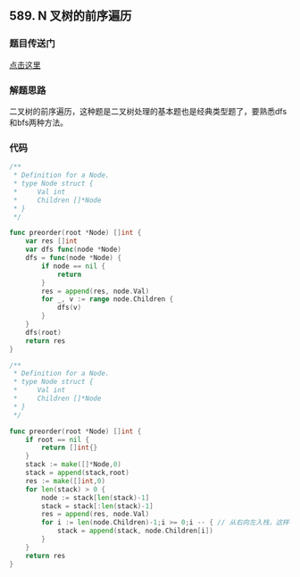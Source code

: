 ## 589. N 叉树的前序遍历

### 题目传送门

[点击这里](https://leetcode.cn/problems/n-ary-tree-preorder-traversal/)

### 解题思路

二叉树的前序遍历，这种题是二叉树处理的基本题也是经典类型题了，要熟悉dfs和bfs两种方法。

### 代码

```go
/**
 * Definition for a Node.
 * type Node struct {
 *     Val int
 *     Children []*Node
 * }
 */

func preorder(root *Node) []int {
    var res []int
    var dfs func(node *Node)
    dfs = func(node *Node) {
        if node == nil {
            return
        }
        res = append(res, node.Val)
        for _, v := range node.Children {
            dfs(v)
        }
    }
    dfs(root)
    return res
}
```

```go
/**
 * Definition for a Node.
 * type Node struct {
 *     Val int
 *     Children []*Node
 * }
 */

func preorder(root *Node) []int {
    if root == nil {
        return []int{}
    }
    stack := make([]*Node,0)
	stack = append(stack,root)
    res := make([]int,0)
    for len(stack) > 0 {
        node := stack[len(stack)-1]
        stack = stack[:len(stack)-1]
        res = append(res, node.Val)
        for i := len(node.Children)-1;i >= 0;i -- { // 从右向左入栈，这样子能保证出栈是从左到右
            stack = append(stack, node.Children[i])
        }
    }
    return res
}
```
